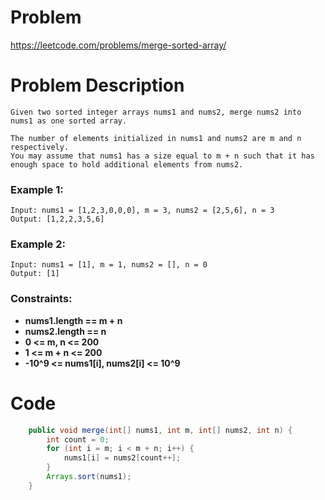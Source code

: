 # Problem
https://leetcode.com/problems/merge-sorted-array/
# Problem Description
```
Given two sorted integer arrays nums1 and nums2, merge nums2 into nums1 as one sorted array.

The number of elements initialized in nums1 and nums2 are m and n respectively. 
You may assume that nums1 has a size equal to m + n such that it has enough space to hold additional elements from nums2.
```
### Example 1:
```
Input: nums1 = [1,2,3,0,0,0], m = 3, nums2 = [2,5,6], n = 3
Output: [1,2,2,3,5,6]
```
### Example 2:
```
Input: nums1 = [1], m = 1, nums2 = [], n = 0
Output: [1]
```

### Constraints:
- **nums1.length == m + n**
- **nums2.length == n**
- **0 <= m, n <= 200**
- **1 <= m + n <= 200**
- **-10^9 <= nums1[i], nums2[i] <= 10^9**

# Code
```java
    public void merge(int[] nums1, int m, int[] nums2, int n) {
        int count = 0;
        for (int i = m; i < m + n; i++) {
            nums1[i] = nums2[count++];
        }
        Arrays.sort(nums1);
    }
```
